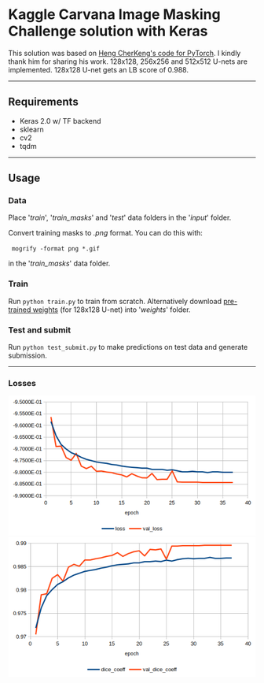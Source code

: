 # Kaggle Carvana Image Masking Challenge solution with Keras
This solution was based on [Heng CherKeng's code for PyTorch](https://www.kaggle.com/c/carvana-image-masking-challenge/discussion/37208). I kindly thank him for sharing his work. 128x128, 256x256 and 512x512 U-nets are implemented. 128x128 U-net gets an LB score of 0.988.

---

## Requirements
* Keras 2.0 w/ TF backend
* sklearn
* cv2
* tqdm

---

## Usage

### Data
Place '*train*', '*train_masks*' and '*test*' data folders in the '*input*' folder.

Convert training masks to *.png* format. You can do this with: 

` mogrify -format png *.gif` 

in the '*train_masks*' data folder.

### Train
Run `python train.py` to train from scratch. Alternatively download [pre-trained weights](https://www.dropbox.com/s/7k2f734hxggyitb/best_weights.hdf5?dl=0) (for 128x128 U-net) into '*weights*' folder.

### Test and submit
Run `python test_submit.py` to make predictions on test data and generate submission.

---

### Losses
![BCE_loss](loss.png)
![dice_loss](dice_loss.png)

